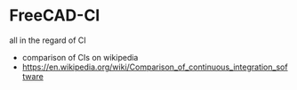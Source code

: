 # FreeCAD-CI
all in the regard of CI

+ comparison of CIs on wikipedia
+ https://en.wikipedia.org/wiki/Comparison_of_continuous_integration_software
